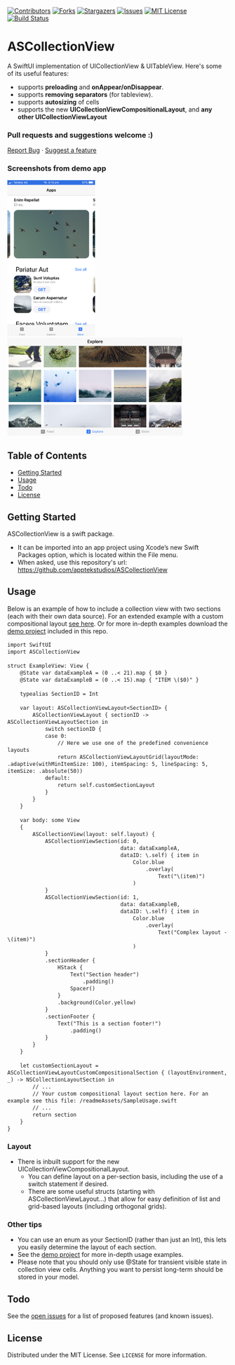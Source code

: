 [![Contributors][contributors-shield]][contributors-url]
[![Forks][forks-shield]][forks-url]
[![Stargazers][stars-shield]][stars-url]
[![Issues][issues-shield]][issues-url]
[![MIT License][license-shield]][license-url]
[![Build Status](https://travis-ci.com/apptekstudios/ASCollectionView.svg?branch=master)](https://travis-ci.com/apptekstudios/ASCollectionView)

# ASCollectionView
A SwiftUI implementation of UICollectionView & UITableView. Here's some of its useful features:
 * supports **preloading** and **onAppear/onDisappear**.
 * supports **removing separators** (for tableview).
 * supports **autosizing** of cells
 * supports the new **UICollectionViewCompositionalLayout**, and **any other UICollectionViewLayout**

### Pull requests and suggestions welcome :)
<a href="https://github.com/apptekstudios/ASCollectionView/issues">Report Bug</a>  ·  <a href="https://github.com/apptekstudios/ASCollectionView/issues">Suggest a feature</a>

### Screenshots from demo app
<img src="/readmeAssets/demo2.PNG" width="200"><img src="/readmeAssets/demo1.PNG" width="400">

## Table of Contents
* [Getting Started](#getting-started)
* [Usage](#usage)
* [Todo](#todo)
* [License](#license)


## Getting Started
ASCollectionView is a swift package.
 * It can be imported into an app project using Xcode’s new Swift Packages option, which is located within the File menu.
 * When asked, use this repository's url: https://github.com/apptekstudios/ASCollectionView

## Usage
Below is an example of how to include a collection view with two sections (each with their own data source). For an extended example with a custom compositional layout [see here](/readmeAssets/SampleUsage.swift). Or for more in-depth examples download the [demo project](/Demo/) included in this repo.
```
import SwiftUI
import ASCollectionView

struct ExampleView: View {
    @State var dataExampleA = (0 ..< 21).map { $0 }
    @State var dataExampleB = (0 ..< 15).map { "ITEM \($0)" }
    
    typealias SectionID = Int
    
    var layout: ASCollectionViewLayout<SectionID> {
        ASCollectionViewLayout { sectionID -> ASCollectionViewLayoutSection in
            switch sectionID {
            case 0:
                // Here we use one of the predefined convenience layouts
                return ASCollectionViewLayoutGrid(layoutMode: .adaptive(withMinItemSize: 100), itemSpacing: 5, lineSpacing: 5, itemSize: .absolute(50))
            default:
                return self.customSectionLayout
            }
        }
    }
    
    var body: some View
    {
        ASCollectionView(layout: self.layout) {
            ASCollectionViewSection(id: 0,
                                    data: dataExampleA,
                                    dataID: \.self) { item in
                                        Color.blue
                                            .overlay(
                                                Text("\(item)")
                                        )
            }
            ASCollectionViewSection(id: 1,
                                    data: dataExampleB,
                                    dataID: \.self) { item in
                                        Color.blue
                                            .overlay(
                                                Text("Complex layout - \(item)")
                                        )
            }
            .sectionHeader {
                HStack {
                    Text("Section header")
                        .padding()
                    Spacer()
                }
                .background(Color.yellow)
            }
            .sectionFooter {
                Text("This is a section footer!")
                    .padding()
            }
        }
    }
    
    let customSectionLayout = ASCollectionViewLayoutCustomCompositionalSection { (layoutEnvironment, _) -> NSCollectionLayoutSection in
        // ...
        // Your custom compositional layout section here. For an example see this file: /readmeAssets/SampleUsage.swift
        // ...
        return section
    }
}
```

### Layout
 * There is inbuilt support for the new UICollectionViewCompositionalLayout.
   * You can define layout on a per-section basis, including the use of a switch statement if desired.
   * There are some useful structs (starting with ASCollectionViewLayout...) that allow for easy definition of list and grid-based layouts (including orthogonal grids).

### Other tips
 * You can use an enum as your SectionID (rather than just an Int), this lets you easily determine the layout of each section.
 * See the [demo project](/Demo/) for more in-depth usage examples.
 * Please note that you should only use @State for transient visible state in collection view cells. Anything you want to persist long-term should be stored in your model.

## Todo
See the [open issues](https://github.com/apptekstudios/ASCollectionView/issues) for a list of proposed features (and known issues).

## License
Distributed under the MIT License. See `LICENSE` for more information.


<!-- MARKDOWN LINKS & IMAGES -->
<!-- https://www.markdownguide.org/basic-syntax/#reference-style-links -->
[contributors-shield]: https://img.shields.io/github/contributors/apptekstudios/ASCollectionView.svg?style=flat-square
[contributors-url]: https://github.com/apptekstudios/ASCollectionView/graphs/contributors
[forks-shield]: https://img.shields.io/github/forks/apptekstudios/ASCollectionView.svg?style=flat-square
[forks-url]: https://github.com/apptekstudios/ASCollectionView/network/members
[stars-shield]: https://img.shields.io/github/stars/apptekstudios/ASCollectionView.svg?style=flat-square
[stars-url]: https://github.com/apptekstudios/ASCollectionView/stargazers
[issues-shield]: https://img.shields.io/github/issues/apptekstudios/ASCollectionView.svg?style=flat-square
[issues-url]: https://github.com/apptekstudios/ASCollectionView/issues
[license-shield]: https://img.shields.io/github/license/apptekstudios/ASCollectionView.svg?style=flat-square
[license-url]: https://github.com/apptekstudios/ASCollectionView/blob/master/LICENSE
[product-screenshot]: images/screenshot.png

